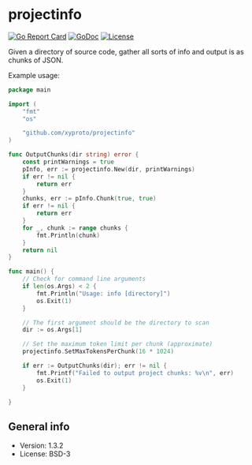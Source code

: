# projectinfo

[![Go Report Card](https://goreportcard.com/badge/github.com/xyproto/projectinfo)](https://goreportcard.com/report/github.com/xyproto/projectinfo) [![GoDoc](https://godoc.org/github.com/xyproto/projectinfo?status.svg)](https://godoc.org/github.com/xyproto/projectinfo) [![License](https://img.shields.io/badge/license-BSD-green.svg?style=flat)](https://raw.githubusercontent.com/xyproto/projectinfo/main/LICENSE)

Given a directory of source code, gather all sorts of info and output is as chunks of JSON.

Example usage:

```go
package main

import (
    "fmt"
    "os"

    "github.com/xyproto/projectinfo"
)

func OutputChunks(dir string) error {
    const printWarnings = true
    pInfo, err := projectinfo.New(dir, printWarnings)
    if err != nil {
        return err
    }
    chunks, err := pInfo.Chunk(true, true)
    if err != nil {
        return err
    }
    for _, chunk := range chunks {
        fmt.Println(chunk)
    }
    return nil
}

func main() {
    // Check for command line arguments
    if len(os.Args) < 2 {
        fmt.Println("Usage: info [directory]")
        os.Exit(1)
    }

    // The first argument should be the directory to scan
    dir := os.Args[1]

    // Set the maximum token limit per chunk (approximate)
    projectinfo.SetMaxTokensPerChunk(16 * 1024)

    if err := OutputChunks(dir); err != nil {
        fmt.Printf("Failed to output project chunks: %v\n", err)
        os.Exit(1)
    }

}
```

## General info

* Version: 1.3.2
* License: BSD-3
